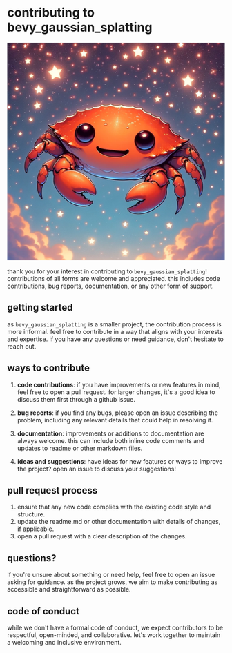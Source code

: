 # contributing to bevy_gaussian_splatting

![alt text](docs/notferris2.webp)

thank you for your interest in contributing to `bevy_gaussian_splatting`! contributions of all forms are welcome and appreciated. this includes code contributions, bug reports, documentation, or any other form of support.

## getting started

as `bevy_gaussian_splatting` is a smaller project, the contribution process is more informal. feel free to contribute in a way that aligns with your interests and expertise. if you have any questions or need guidance, don't hesitate to reach out.

## ways to contribute

1. **code contributions**: if you have improvements or new features in mind, feel free to open a pull request. for larger changes, it's a good idea to discuss them first through a github issue.

2. **bug reports**: if you find any bugs, please open an issue describing the problem, including any relevant details that could help in resolving it.

3. **documentation**: improvements or additions to documentation are always welcome. this can include both inline code comments and updates to readme or other markdown files.

4. **ideas and suggestions**: have ideas for new features or ways to improve the project? open an issue to discuss your suggestions!

## pull request process

1. ensure that any new code complies with the existing code style and structure.
2. update the readme.md or other documentation with details of changes, if applicable.
3. open a pull request with a clear description of the changes.

## questions?

if you're unsure about something or need help, feel free to open an issue asking for guidance. as the project grows, we aim to make contributing as accessible and straightforward as possible.

## code of conduct

while we don't have a formal code of conduct, we expect contributors to be respectful, open-minded, and collaborative. let's work together to maintain a welcoming and inclusive environment.
